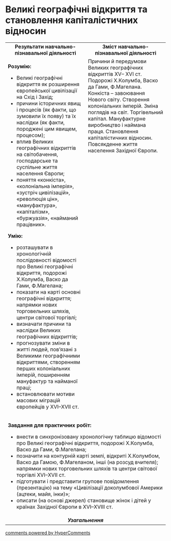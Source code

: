 <div id="hypercomments_widget" class="js-hypercomments-widget invisible"></div>

# Великі географічні відкриття та становлення капіталістичних відносин

<table>
<tr>
<td width="50%" align="center"><b>Результати навчально-пізнавальної діяльності</b></td> 
<td width="50%" align="center"><b>Зміст навчально-пізнавальної діяльності</b></td>
</tr>
<tr>
<td width="50%" style="vertical-align:top !important;">
<p><strong>Розумію:</strong></p>
<ul>
<li>Великі географічні відкриття як розширення європейської цивілізації на Схід і Захід;</li>
<li>причини історичних явищ і процесів (як факти, що зумовили їх появу) та їх наслідки (як факти, породжені цим явищем, процесом);</li>
<li>вплив Великих географічних відкриттів на світобачення, господарське та суспільне життя населення Європи;</li>
<li>поняття &laquo;конкіста&raquo;, &laquo;колоніальна імперія&raquo;, &laquo;зустріч цивілізацій&raquo;, &laquo;революція цін&raquo;, &laquo;мануфактура&raquo;, &laquo;капіталізм&raquo;, &laquo;буржуазія&raquo;, &laquo;найманий працівник&raquo;.</li>
</ul>
<p><strong>Умію:</strong></p>
<ul>
<li>розташувати в хронологічній послідовності відомості про Великі географічні відкриття, подорожі Х.Колумба, Васко да Гами, Ф.Магелана;</li>
<li>показати на карті основні географічні відкриття; напрямки нових торговельних шляхів, центри світової торгівлі;</li>
<li>визначати причини та наслідки Великих географічних відкриттів;</li>
<li>прогнозувати зміни в житті людей, пов&rsquo;язані з Великими географічними відкриттями, створенням перших колоніальних імперій, поширенням мануфактур та найманої праці;</li>
<li>встановлювати мотиви масових міграцій європейців у ХVІ&ndash;ХVІІ ст.</li>
</ul>
</td>
<td width="50%" style="vertical-align:top !important;">
Причини й передумови Великих географічних відкриттів XV– XVI ст. Подорожі Х.Колумба, Васко да Гами, Ф.Магелана. Конкіста – завоювання Нового світу. Створення колоніальних імперій. Зміна поглядів на світ. Торгівельний капітал. Мануфактурне виробництво і наймана праця. Становлення капіталістичних відносин. Повсякденне життя населення Західної Європи.
</td>
</tr>
<tr>
<td colspan="2">
<p><strong>Завдання для практичних робіт:</strong></p>
<ul>
<li>внести в синхронізовану хронологічну таблицю відомості про Великі географічні відкриття, подорожі Х.Колумба, Васко да Гами, Ф.Магелана;</li>
<li>позначити на контурній карті землі, відкриті Х.Колумбом, Васко да Гамою, Ф.Магеланом, інші (на розсуд вчителя); напрямки нових торговельних шляхів та центри світової торгівлі ХVІ&ndash;ХVІІ&nbsp;ст.</li>
<li>підготувати і представити групове повідомлення (презентацію) на тему &laquo;Цивілізації доколумбової Америки (ацтеки, майя, інки)&raquo;;</li>
<li>описати (на основі джерел) становище жінок і дітей у країнах Західної Європи в ХVІ&ndash;ХVІІІ&nbsp;ст.</li>
</ul>
</td>
</tr>
<tr>
<td colspan="2" align="center"><b><i>Узагальнення</i></b></td>
</tr>
</table>

<div class="js-hypercomments-container">
<a href="http://hypercomments.com" class="hc-link" title="comments widget">comments powered by HyperComments</a>
</div>